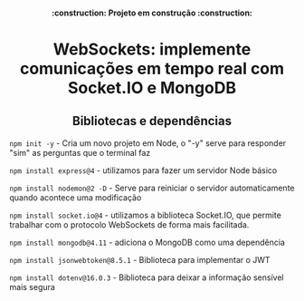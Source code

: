 <h4 align="center"> 
    :construction:  Projeto em construção  :construction:
</h4>

<h1 align="center"> WebSockets: implemente comunicações em tempo real com Socket.IO e MongoDB </h1>



<h2 align="center"> Bibliotecas e dependências </h2>


```npm init -y``` - Cria um novo projeto em Node, o "-y" serve para responder "sim" as perguntas que o terminal faz

```npm install express@4``` - utilizamos para fazer um servidor Node básico


```npm install nodemon@2 -D``` - Serve para reiniciar o servidor automaticamente quando acontece uma modificação

```npm install socket.io@4``` - utilizamos a biblioteca Socket.IO, que permite trabalhar com o protocolo WebSockets de forma mais facilitada.

```npm install mongodb@4.11``` - adiciona o MongoDB como uma dependência

```npm install jsonwebtoken@8.5.1```  - Biblioteca para implementar o JWT

```npm install dotenv@16.0.3```  - Biblioteca para deixar a informação sensível mais segura